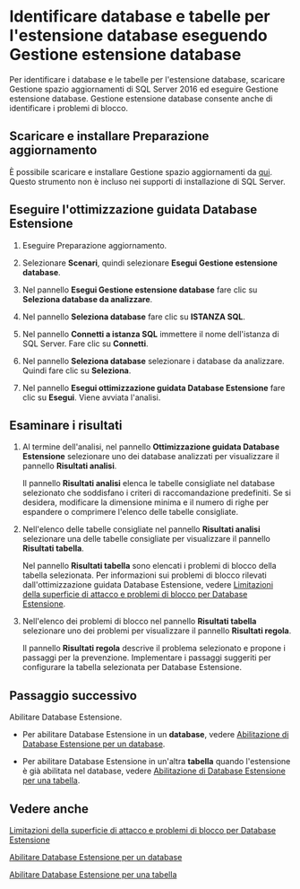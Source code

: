 <properties
	pageTitle="Identificare database e tabelle per Database Estensione eseguendo l'ottimizzazione guidata Database Estensione | Microsoft Azure"
	description="Informazioni su come identificare database e tabelle candidati per Database Estensione."
	services="sql-server-stretch-database"
	documentationCenter=""
	authors="douglaslMS"
	manager=""
	editor=""/>

<tags
	ms.service="sql-server-stretch-database"
	ms.workload="data-management"
	ms.tgt_pltfrm="na"
	ms.devlang="na"
	ms.topic="article"
	ms.date="05/17/2016"
	ms.author="douglasl"/>

# Identificare database e tabelle per l'estensione database eseguendo Gestione estensione database

Per identificare i database e le tabelle per l'estensione database, scaricare Gestione spazio aggiornamenti di SQL Server 2016 ed eseguire Gestione estensione database. Gestione estensione database consente anche di identificare i problemi di blocco.

## Scaricare e installare Preparazione aggiornamento
È possibile scaricare e installare Gestione spazio aggiornamenti da [qui](http://go.microsoft.com/fwlink/?LinkID=613421). Questo strumento non è incluso nei supporti di installazione di SQL Server.

## Eseguire l'ottimizzazione guidata Database Estensione

1.  Eseguire Preparazione aggiornamento.

2.  Selezionare **Scenari**, quindi selezionare **Esegui Gestione estensione database**.

3.  Nel pannello **Esegui Gestione estensione database** fare clic su **Seleziona database da analizzare**.

4.  Nel pannello **Seleziona database** fare clic su **ISTANZA SQL**.

5.  Nel pannello **Connetti a istanza SQL** immettere il nome dell'istanza di SQL Server. Fare clic su **Connetti**.

6.  Nel pannello **Seleziona database** selezionare i database da analizzare. Quindi fare clic su **Seleziona**.

7.  Nel pannello **Esegui ottimizzazione guidata Database Estensione** fare clic su **Esegui**. Viene avviata l'analisi.

## Esaminare i risultati

1.  Al termine dell'analisi, nel pannello **Ottimizzazione guidata Database Estensione** selezionare uno dei database analizzati per visualizzare il pannello **Risultati analisi**.

    Il pannello **Risultati analisi** elenca le tabelle consigliate nel database selezionato che soddisfano i criteri di raccomandazione predefiniti. Se si desidera, modificare la dimensione minima e il numero di righe per espandere o comprimere l'elenco delle tabelle consigliate.

2.  Nell'elenco delle tabelle consigliate nel pannello **Risultati analisi** selezionare una delle tabelle consigliate per visualizzare il pannello **Risultati tabella**.

    Nel pannello **Risultati tabella** sono elencati i problemi di blocco della tabella selezionata. Per informazioni sui problemi di blocco rilevati dall'ottimizzazione guidata Database Estensione, vedere [Limitazioni della superficie di attacco e problemi di blocco per Database Estensione](sql-server-stretch-database-limitations.md).

3.  Nell'elenco dei problemi di blocco nel pannello **Risultati tabella** selezionare uno dei problemi per visualizzare il pannello **Risultati regola**.

    Il pannello **Risultati regola** descrive il problema selezionato e propone i passaggi per la prevenzione. Implementare i passaggi suggeriti per configurare la tabella selezionata per Database Estensione.

## Passaggio successivo
Abilitare Database Estensione.

-   Per abilitare Database Estensione in un **database**, vedere [Abilitazione di Database Estensione per un database](sql-server-stretch-database-enable-database.md).

-   Per abilitare Database Estensione in un'altra **tabella** quando l'estensione è già abilitata nel database, vedere [Abilitazione di Database Estensione per una tabella](sql-server-stretch-database-enable-table.md).

## Vedere anche

[Limitazioni della superficie di attacco e problemi di blocco per Database Estensione](sql-server-stretch-database-limitations.md)

[Abilitare Database Estensione per un database](sql-server-stretch-database-enable-database.md)

[Abilitare Database Estensione per una tabella](sql-server-stretch-database-enable-table.md)

<!---HONumber=AcomDC_0518_2016-->